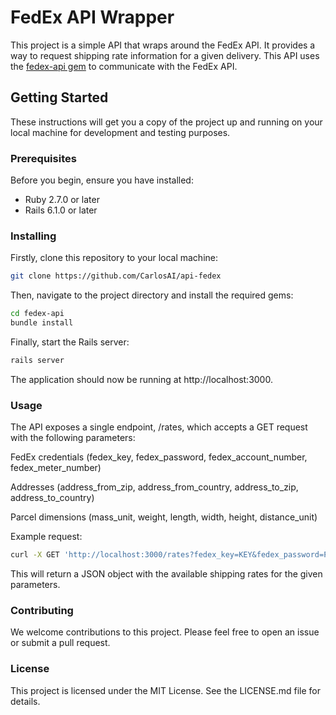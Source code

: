 # FedEx API Wrapper

This project is a simple API that wraps around the FedEx API. It provides a way to request shipping rate information for a given delivery. This API uses the [fedex-api gem](https://github.com/CarlosAI/fedex-api) to communicate with the FedEx API.

## Getting Started

These instructions will get you a copy of the project up and running on your local machine for development and testing purposes.

### Prerequisites

Before you begin, ensure you have installed:

* Ruby 2.7.0 or later
* Rails 6.1.0 or later

### Installing

Firstly, clone this repository to your local machine:

```bash
git clone https://github.com/CarlosAI/api-fedex
```

Then, navigate to the project directory and install the required gems:

```bash
cd fedex-api
bundle install
```

Finally, start the Rails server:

```bash
rails server
```

The application should now be running at http://localhost:3000.

### Usage

The API exposes a single endpoint, /rates, which accepts a GET request with the following parameters:

FedEx credentials (fedex_key, fedex_password, fedex_account_number, fedex_meter_number)

Addresses (address_from_zip, address_from_country, address_to_zip, address_to_country)

Parcel dimensions (mass_unit, weight, length, width, height, distance_unit)

Example request:
```bash
curl -X GET 'http://localhost:3000/rates?fedex_key=KEY&fedex_password=PASSWORD&fedex_account_number=ACCOUNT_NUMBER&fedex_meter_number=METER_NUMBER&address_from_zip=ZIP_FROM&address_from_country=COUNTRY_FROM&address_to_zip=ZIP_TO&address_to_country=COUNTRY_TO&mass_unit=MASS_UNIT&weight=WEIGHT&length=LENGTH&width=WIDTH&height=HEIGHT&distance_unit=DISTANCE_UNIT'
```

This will return a JSON object with the available shipping rates for the given parameters.

### Contributing
We welcome contributions to this project. Please feel free to open an issue or submit a pull request.

### License
This project is licensed under the MIT License. See the LICENSE.md file for details.